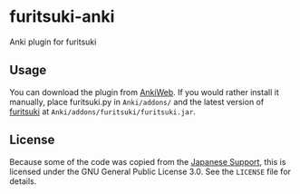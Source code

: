 # furitsuki-anki
Anki plugin for furitsuki

## Usage
You can download the plugin from [AnkiWeb](https://ankiweb.net/shared/info/1919255515). If you would rather install it manually, place furitsuki.py in `Anki/addons/` and the latest version of [furitsuki](https://github.com/stephenmac7/furitsuki) at `Anki/addons/furitsuki/furitsuki.jar`.

## License
Because some of the code was copied from the [Japanese Support](https://ankiweb.net/shared/info/3918629684), this is licensed under the GNU General Public License 3.0. See the `LICENSE` file for details.
